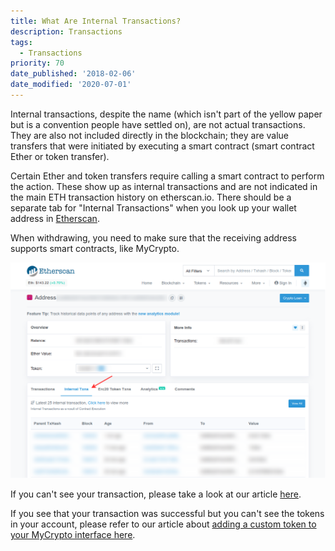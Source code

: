 ```yaml
---
title: What Are Internal Transactions?
description: Transactions
tags:
  - Transactions
priority: 70
date_published: '2018-02-06'
date_modified: '2020-07-01'
---
```


Internal transactions, despite the name (which isn't part of the yellow paper but is a convention people have settled on), are not actual transactions. They are also not included directly in the blockchain; they are value transfers that were initiated by executing a smart contract (smart contract Ether or token transfer).

Certain Ether and token transfers require calling a smart contract to perform the action. These show up as internal transactions and are not indicated in the main ETH transaction history on etherscan.io. There should be a separate tab for "Internal Transactions" when you look up your wallet address in [Etherscan](https://etherscan.io/).

When withdrawing, you need to make sure that the receiving address supports smart contracts, like MyCrypto.

![Internal transactions on Etherscan](../../assets/general-knowledge/ethereum-blockchain/what-are-internal-transactions/internal-transactions-on-etherscan.png)

If you can't see your transaction, please take a look at our article [here](/troubleshooting/sending/transactions-not-showing-or-pending).

If you see that your transaction was successful but you can't see the tokens in your account, please refer to our article about [adding a custom token to your MyCrypto interface here](/how-to/tokens/showing-and-loading-tokens).
